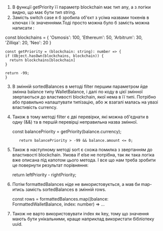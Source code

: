 1. В функції getPriority її параметр blockchain має тип any, а з логіки видно, що має бути тип string.
2. Замість switch case я б зробила об'єкт з усіма назвами токенів в ключах і їх значеннями.Тоді просто можна було б 
замість можна написати :

  const blockchains = {
    'Osmosis': 100,
    'Ethereum': 50,
    'Arbitrum': 30,
    'Zilliqa': 20,
    'Neo': 20
  }

	const getPriority = (blockchain: string): number => {
    if (Object.hasOwn(blockchains, blockchain)) {
      return blockchains[blockchain]
    }

    return -99;
	}

3. В змінній sortedBalances в методі filter першим параметром йде змінна balance типу WalletBalance, і далі по коду в цієї 
змінної звертаються до властивості blockchain, якої нема в її типі. Потрібно або правильно налаштувати типізацію, або ж взагалі 
малась на увазі властивість currency. 

4. Також в тому методі filter є дві перевірки, які можна об'єднати в одну (&&) та в першій перевірці неправильна назва змінної. 

      const balancePriority = getPriority(balance.currency);

		  return balancePriority > -99 && balance.amount <= 0;

5. Також в наступному методі sort є схожа помилка з звертанням до властивості blockchain. Умова if else не потрібна, так як 
така логіка вже описана під капотом цього метода. І все що нам треба зробити це повернути результат порівняння:

    return leftPriority - rightPriority;

6. Потім formattedBalances ніде не використовується, а мав би map-итись замість  sortedBalances в змінній rows.

    const rows = formattedBalances.map((balance: FormattedWalletBalance, index: number) => ...

7. Також не варто використовувати index як key, тому що значення мають бути унікальними, краще наприклад  використати
бібліотеку uuid.